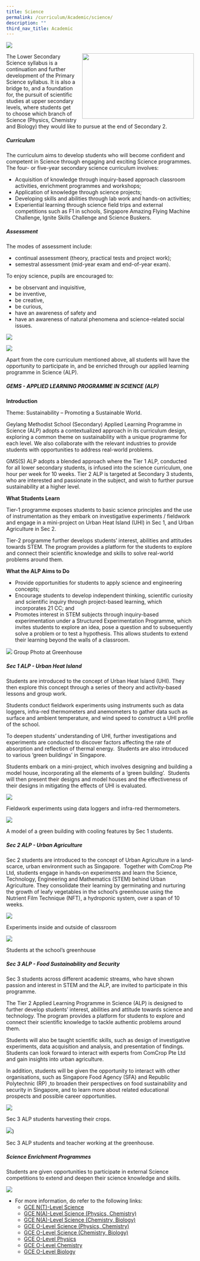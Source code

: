 ```yaml
---
title: Science
permalink: /curriculum/Academic/science/
description: ""
third_nav_title: Academic
---
```

![](/images/Science%20copy.jpg)

<img src="/images/science-300x175.jpg" style="width:300px;height:175px;margin-left:15px;" align = "right">

The Lower Secondary Science syllabus is a continuation and further development of the Primary Science syllabus. It is also a bridge to, and a foundation for, the pursuit of scientific studies at upper secondary levels, where students get to choose which branch of Science (Physics, Chemistry and Biology) they would like to pursue at the end of Secondary 2.


##### Curriculum

The curriculum aims to develop students who will become confident and competent in Science through engaging and exciting Science programmes. The four- or five-year secondary science curriculum involves:

*   Acquisition of knowledge through inquiry-based approach classroom activities, enrichment programmes and workshops;
*   Application of knowledge through science projects;
*   Developing skills and abilities through lab work and hands-on activities;
*   Experiential learning through science field trips and external competitions such as F1 in schools, Singapore Amazing Flying Machine Challenge, Ignite Skills Challenge and Science Buskers.

##### Assessment

The modes of assessment include:

*   continual assessment (theory, practical tests and project work);
*   semestral assessment (mid-year exam and end-of-year exam).

To enjoy science, pupils are encouraged to:

*   be observant and inquisitive,
*   be inventive,
*   be creative,
*   be curious,
*   have an awareness of safety and
*   have an awareness of natural phenomena and science-related social issues.


![](/images/Lab-activity-photo-1-1024x768.jpg)

![](/images/Lab-activity-photo-2-1024x768.jpg)

Apart from the core curriculum mentioned above, all students will have the opportunity to participate in, and be enriched through our applied learning programme in Science (ALP).

##### GEMS - APPLIED LEARNING PROGRAMME IN SCIENCE (ALP)

**Introduction**

Theme: Sustainability – Promoting a Sustainable World.

Geylang Methodist School (Secondary) Applied Learning Programme in Science (ALP) adopts a contextualized approach in its curriculum design, exploring a common theme on sustainability with a unique programme for each level. We also collaborate with the relevant industries to provide students with opportunities to address real-world problems.

GMS(S) ALP adopts a blended approach where the Tier 1 ALP, conducted for all lower secondary students, is infused into the science curriculum, one hour per week for 10 weeks. Tier 2 ALP is targeted at Secondary 3 students, who are interested and passionate in the subject, and wish to further pursue sustainability at a higher level.

**What Students Learn**

Tier-1 programme exposes students to basic science principles and the use of instrumentation as they embark on investigative experiments / fieldwork and engage in a mini-project on Urban Heat Island (UHI) in Sec 1, and Urban Agriculture in Sec 2.

Tier-2 programme further develops students’ interest, abilities and attitudes towards STEM. The program provides a platform for the students to explore and connect their scientific knowledge and skills to solve real-world problems around them.

**What the ALP Aims to Do**

*   Provide opportunities for students to apply science and engineering concepts;
*   Encourage students to develop independent thinking, scientific curiosity and scientific inquiry through project-based learning, which incorporates 21 CC; and
*   Promotes interest in STEM subjects through inquiry-based experimentation under a Structured Experimentation Programme, which invites students to explore an idea, pose a question and to subsequently solve a problem or to test a hypothesis. This allows students to extend their learning beyond the walls of a classroom.

![](/images/Group-photo-at-Greenhouse.jpg)
Group Photo at Greenhouse


##### Sec 1 ALP - Urban Heat Island
Students are introduced to the concept of Urban Heat Island (UHI). They then explore this concept through a series of theory and activity-based lessons and group work.

Students conduct fieldwork experiments using instruments such as data loggers, infra-red thermometers and anemometers to gather data such as surface and ambient temperature, and wind speed to construct a UHI profile of the school.

To deepen students’ understanding of UHI, further investigations and experiments are conducted to discover factors affecting the rate of absorption and reflection of thermal energy.  Students are also introduced to various ‘green buildings’ in Singapore.

Students embark on a mini-project, which involves designing and building a model house, incorporating all the elements of a ‘green building’.  Students will then present their designs and model houses and the effectiveness of their designs in mitigating the effects of UHI is evaluated.

![](/images/Sec-1-ALP-Photo-1-1024x768.jpg)

Fieldwork experiments using data loggers and infra-red thermometers.

![](/images/Sec-1-ALP-Photo-2.jpeg)

A model of a green building with cooling features by Sec 1 students.


##### Sec 2 ALP - Urban Agriculture
Sec 2 students are introduced to the concept of Urban Agriculture in a land-scarce, urban environment such as Singapore.  Together with ComCrop Pte Ltd, students engage in hands-on experiments and learn the Science, Technology, Engineering and Mathematics (STEM) behind Urban Agriculture. They consolidate their learning by germinating and nurturing the growth of leafy vegetables in the school’s greenhouse using the Nutrient Film Technique (NFT), a hydroponic system, over a span of 10 weeks.

![](/images/Sec-2-ALP-Photo-3.jpg)

Experiments inside and outside of classroom

![](/images/Sec-2-ALP-Photo-4-768x1024.jpg)

Students at the school’s greenhouse


##### Sec 3 ALP - Food Sustainability and Security
Sec 3 students across different academic streams, who have shown passion and interest in STEM and the ALP, are invited to participate in this programme.

The Tier 2 Applied Learning Programme in Science (ALP) is designed to further develop students’ interest, abilities and attitude towards science and technology. The program provides a platform for students to explore and connect their scientific knowledge to tackle authentic problems around them.

Students will also be taught scientific skills, such as design of investigative experiments, data acquisition and analysis, and presentation of findings. Students can look forward to interact with experts from ComCrop Pte Ltd and gain insights into urban agriculture.

In addition, students will be given the opportunity to interact with other organisations, such as Singapore Food Agency (SFA) and Republic Polytechnic (RP) ,to broaden their perspectives on food sustainability and security in Singapore, and to learn more about related educational prospects and possible career opportunities.

![](/images/Sec-3-ALP-Photo-5-1024x768.jpg)

Sec 3 ALP students harvesting their crops.

![](/images/Sec-3-ALP-Photo-6-1024x768.jpg))

Sec 3 ALP students and teacher working at the greenhouse.

##### Science Enrichment Programmes

Students are given opportunities to participate in external Science competitions to extend and deepen their science knowledge and skills.

<img src="/images/sci.jpg">














*   For more information, do refer to the following links:
    *   [GCE N(T)-Level Science](https://www.seab.gov.sg/docs/default-source/national-examinations/syllabus/nlevel/2023syllabus/5148_y23_sy.pdf)
    *   [GCE N(A)-Level Science (Physics, Chemistry)](https://www.seab.gov.sg/docs/default-source/national-examinations/syllabus/nlevel/2023syllabus/5105_y23_sy.pdf)
    *  [GCE N(A)-Level Science (Chemistry, Biology)](https://www.seab.gov.sg/docs/default-source/national-examinations/syllabus/nlevel/2023syllabus/5107_y23_sy.pdf)
    *   [GCE O-Level Science (Physics, Chemistry)](https://www.seab.gov.sg/docs/default-source/national-examinations/syllabus/olevel/2023syllabus/5076_y23_sy.pdf)
    *   [GCE O-Level Science (Chemistry, Biology)](https://www.seab.gov.sg/docs/default-source/national-examinations/syllabus/olevel/2023syllabus/5078_y23_sy.pdf)
    *  [ GCE O-Level Physics](https://www.seab.gov.sg/docs/default-source/national-examinations/syllabus/olevel/2023syllabus/6091_y23_sy.pdf)
    *   [GCE O-Level Chemistry](https://www.seab.gov.sg/docs/default-source/national-examinations/syllabus/olevel/2023syllabus/6092_y23_sy.pdf)
    *   [GCE O-Level Biology](https://www.seab.gov.sg/docs/default-source/national-examinations/syllabus/olevel/2023syllabus/6093_y23_sy.pdf)